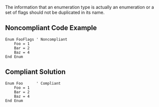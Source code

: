 
The information that an enumeration type is actually an enumeration or a set of flags should not be duplicated in its name.

## Noncompliant Code Example


    Enum FooFlags ' Noncompliant
        Foo = 1
        Bar = 2
        Baz = 4
    End Enum


## Compliant Solution


    Enum Foo      ' Compliant
        Foo = 1
        Bar = 2
        Baz = 4
    End Enum

